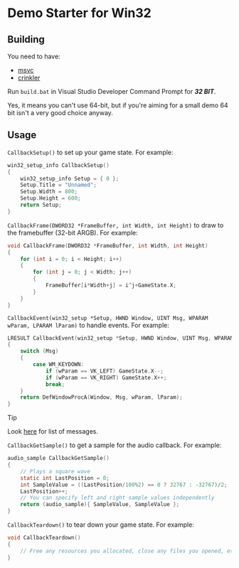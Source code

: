 # Demo Starter for Win32

## Building

You need to have:
 - [msvc](https://visualstudio.microsoft.com/visual-cpp-build-tools/)
 - [crinkler](https://github.com/jsdf/crinkler)

Run `build.bat` in Visual Studio Developer Command Prompt for ***32 BIT***.

Yes, it means you can't use 64-bit, but if you're aiming for a small demo 64 bit isn't a very good choice anyway.

## Usage

`CallbackSetup()` to set up your game state. For example:
```c
win32_setup_info CallbackSetup()
{
    win32_setup_info Setup = { 0 };
    Setup.Title = "Unnamed";
    Setup.Width = 800;
    Setup.Height = 600;
    return Setup;
}
```

`CallbackFrame(DWORD32 *FrameBuffer, int Width, int Height)` to draw to the framebuffer (32-bit ARGB). For example:
```c
void CallbackFrame(DWORD32 *FrameBuffer, int Width, int Height)
{
    for (int i = 0; i < Height; i++)
    {
        for (int j = 0; j < Width; j++)
        {
            FrameBuffer[i*Width+j] = i^j+GameState.X;
        }
    }
}
```

`CallbackEvent(win32_setup *Setup, HWND Window, UINT Msg, WPARAM wParam, LPARAM lParam)` to handle events. For example:
```c
LRESULT CallbackEvent(win32_setup *Setup, HWND Window, UINT Msg, WPARAM wParam, LPARAM lParam)
{
    switch (Msg)
    {
        case WM_KEYDOWN:
            if (wParam == VK_LEFT) GameState.X--;   
            if (wParam == VK_RIGHT) GameState.X++;
            break;
    }
    return DefWindowProcA(Window, Msg, wParam, lParam);
}
``` 
> [!TIP]
> Look [here](https://www.autoitscript.com/autoit3/docs/appendix/WinMsgCodes.htm) for list of messages. 

`CallbackGetSample()` to get a sample for the audio callback. For example:
```c
audio_sample CallbackGetSample()
{
    // Plays a square wave
    static int LastPosition = 0;
    int SampleValue = ((LastPosition/100%2) == 0 ? 32767 : -32767)/2;
    LastPosition++;
    // You can specify left and right sample values independently
    return (audio_sample){ SampleValue, SampleValue };
}
```

`CallbackTeardown()` to tear down your game state. For example:
```c
void CallbackTeardown()
{
    // Free any resources you allocated, close any files you opened, etc.
}
```
